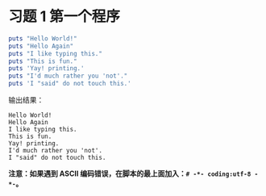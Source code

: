 # 习题 1 第一个程序

```ruby
puts "Hello World!"
puts "Hello Again"
puts "I like typing this."
puts "This is fun."
puts 'Yay! printing.'
puts "I'd much rather you 'not'."
puts 'I "said" do not touch this.'
```

输出结果：
```
Hello World!
Hello Again
I like typing this.
This is fun.
Yay! printing.
I'd much rather you 'not'.
I "said" do not touch this.
```

**注意：如果遇到 ASCII 编码错误，在脚本的最上面加入：`# -*- coding:utf-8 -*-`。**